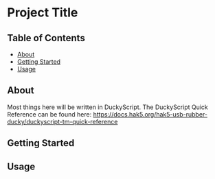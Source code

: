 # Project Title

## Table of Contents

- [About](#about)
- [Getting Started](#getting_started)
- [Usage](#usage)


## About <a name = "about"></a>

Most things here will be written in DuckyScript. The DuckyScript Quick Reference can be found here: https://docs.hak5.org/hak5-usb-rubber-ducky/duckyscript-tm-quick-reference

## Getting Started <a name = "getting_started"></a>


## Usage <a name = "usage"></a>
